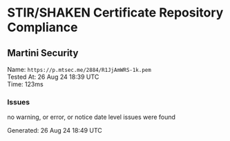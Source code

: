 # STIR/SHAKEN Certificate Repository Compliance

## Martini Security

Name: `https://p.mtsec.me/2884/R1JjAmWRS-1k.pem`\
Tested At: 26 Aug 24 18:39 UTC\
Time: 123ms

### Issues

no warning, or error, or notice date level issues were found

Generated: 26 Aug 24 18:49 UTC